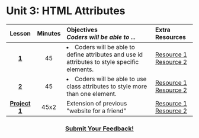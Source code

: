 # Unit 3: HTML Attributes


|Lesson|Minutes|Objectives <br> *Coders will be able to ...*|Extra Resources|
|:-------:|:-------:|:-------|:-------|
|[**1**]()|45| <li> Coders will be able to define attributes and use id attributes to style specific elements.</li> |[Resource 1]()<br>[Resource 2]()|
|[**2**]()|45|<li> Coders will be able to use class attributes to style more than one element.</li> |[Resource 1]()<br>[Resource 2]()|
|[**Project 1**]()|45x2|Extension of previous "website for a friend"|[Resource 1]()<br>[Resource 2]()|


<h3 align="center"><a href="https://docs.google.com/forms/d/e/1FAIpQLSfx0wkLyw_jSOhWR2yY8GTR8TV2NXYZc40us7aPHnl9bO6WAQ/viewform">Submit Your Feedback!</a></h3>
